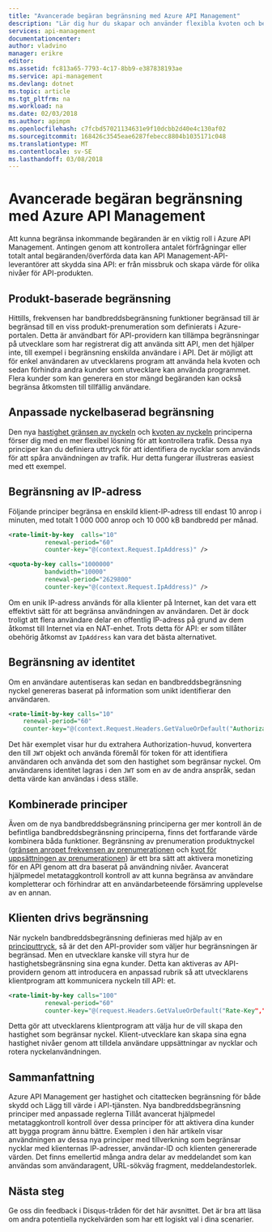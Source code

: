 ```yaml
---
title: "Avancerade begäran begränsning med Azure API Management"
description: "Lär dig hur du skapar och använder flexibla kvoten och begränsa principer med Azure API Management hastighet."
services: api-management
documentationcenter: 
author: vladvino
manager: erikre
editor: 
ms.assetid: fc813a65-7793-4c17-8bb9-e387838193ae
ms.service: api-management
ms.devlang: dotnet
ms.topic: article
ms.tgt_pltfrm: na
ms.workload: na
ms.date: 02/03/2018
ms.author: apimpm
ms.openlocfilehash: c7fcbd57021134631e9f10dcbb2d40e4c130af02
ms.sourcegitcommit: 168426c3545eae6287febecc8804b1035171c048
ms.translationtype: MT
ms.contentlocale: sv-SE
ms.lasthandoff: 03/08/2018
---
```

# <a name="advanced-request-throttling-with-azure-api-management"></a>Avancerade begäran begränsning med Azure API Management
Att kunna begränsa inkommande begäranden är en viktig roll i Azure API Management. Antingen genom att kontrollera antalet förfrågningar eller totalt antal begäranden/överförda data kan API Management-API-leverantörer att skydda sina API: er från missbruk och skapa värde för olika nivåer för API-produkten.

## <a name="product-based-throttling"></a>Produkt-baserade begränsning
Hittills, frekvensen har bandbreddsbegränsning funktioner begränsad till är begränsad till en viss produkt-prenumeration som definierats i Azure-portalen. Detta är användbart för API-providern kan tillämpa begränsningar på utvecklare som har registrerat dig att använda sitt API, men det hjälper inte, till exempel i begränsning enskilda användare i API. Det är möjligt att för enkel användaren av utvecklarens program att använda hela kvoten och sedan förhindra andra kunder som utvecklare kan använda programmet. Flera kunder som kan generera en stor mängd begäranden kan också begränsa åtkomsten till tillfällig användare.

## <a name="custom-key-based-throttling"></a>Anpassade nyckelbaserad begränsning
Den nya [hastighet gränsen av nyckeln](https://msdn.microsoft.com/library/azure/dn894078.aspx#LimitCallRateByKey) och [kvoten av nyckeln](https://msdn.microsoft.com/library/azure/dn894078.aspx#SetUsageQuotaByKey) principerna förser dig med en mer flexibel lösning för att kontrollera trafik. Dessa nya principer kan du definiera uttryck för att identifiera de nycklar som används för att spåra användningen av trafik. Hur detta fungerar illustreras easiest med ett exempel. 

## <a name="ip-address-throttling"></a>Begränsning av IP-adress
Följande principer begränsa en enskild klient-IP-adress till endast 10 anrop i minuten, med totalt 1 000 000 anrop och 10 000 kB bandbredd per månad. 

```xml
<rate-limit-by-key  calls="10"
          renewal-period="60"
          counter-key="@(context.Request.IpAddress)" />

<quota-by-key calls="1000000"
          bandwidth="10000"
          renewal-period="2629800"
          counter-key="@(context.Request.IpAddress)" />
```

Om en unik IP-adress används för alla klienter på Internet, kan det vara ett effektivt sätt för att begränsa användningen av användaren. Det är dock troligt att flera användare delar en offentlig IP-adress på grund av dem åtkomst till Internet via en NAT-enhet. Trots detta för API: er som tillåter obehörig åtkomst av `IpAddress` kan vara det bästa alternativet.

## <a name="user-identity-throttling"></a>Begränsning av identitet
Om en användare autentiseras kan sedan en bandbreddsbegränsning nyckel genereras baserat på information som unikt identifierar den användaren.

```xml
<rate-limit-by-key calls="10"
    renewal-period="60"
    counter-key="@(context.Request.Headers.GetValueOrDefault("Authorization","").AsJwt()?.Subject)" />
```

Det här exemplet visar hur du extrahera Authorization-huvud, konvertera den till `JWT` objekt och använda föremål för token för att identifiera användaren och använda det som den hastighet som begränsar nyckel. Om användarens identitet lagras i den `JWT` som en av de andra anspråk, sedan detta värde kan användas i dess ställe.

## <a name="combined-policies"></a>Kombinerade principer
Även om de nya bandbreddsbegränsning principerna ger mer kontroll än de befintliga bandbreddsbegränsning principerna, finns det fortfarande värde kombinera båda funktioner. Begränsning av prenumeration produktnyckel ([gränsen anropet frekvensen av prenumerationen](https://msdn.microsoft.com/library/azure/dn894078.aspx#LimitCallRate) och [kvot för uppsättningen av prenumerationen](https://msdn.microsoft.com/library/azure/dn894078.aspx#SetUsageQuota)) är ett bra sätt att aktivera monetizing för en API genom att dra baserat på användning nivåer. Avancerat hjälpmedel metataggkontroll kontroll av att kunna begränsa av användare kompletterar och förhindrar att en användarbeteende försämring upplevelse av en annan. 

## <a name="client-driven-throttling"></a>Klienten drivs begränsning
När nyckeln bandbreddsbegränsning definieras med hjälp av en [principuttryck](https://msdn.microsoft.com/library/azure/dn910913.aspx), så är det den API-provider som väljer hur begränsningen är begränsad. Men en utvecklare kanske vill styra hur de hastighetsbegränsning sina egna kunder. Detta kan aktiveras av API-providern genom att introducera en anpassad rubrik så att utvecklarens klientprogram att kommunicera nyckeln till API: et.

```xml
<rate-limit-by-key calls="100"
          renewal-period="60"
          counter-key="@(request.Headers.GetValueOrDefault("Rate-Key",""))"/>
```

Detta gör att utvecklarens klientprogram att välja hur de vill skapa den hastighet som begränsar nyckel. Klient-utvecklare kan skapa sina egna hastighet nivåer genom att tilldela användare uppsättningar av nycklar och rotera nyckelanvändningen.

## <a name="summary"></a>Sammanfattning
Azure API Management ger hastighet och citattecken begränsning för både skydd och Lägg till värde i API-tjänsten. Nya bandbreddsbegränsning principer med anpassade reglerna Tillåt avancerat hjälpmedel metataggkontroll kontroll över dessa principer för att aktivera dina kunder att bygga program ännu bättre. Exemplen i den här artikeln visar användningen av dessa nya principer med tillverkning som begränsar nycklar med klienternas IP-adresser, användar-ID och klienten genererade värden. Det finns emellertid många andra delar av meddelandet som kan användas som användaragent, URL-sökväg fragment, meddelandestorlek.

## <a name="next-steps"></a>Nästa steg
Ge oss din feedback i Disqus-tråden för det här avsnittet. Det är bra att läsa om andra potentiella nyckelvärden som har ett logiskt val i dina scenarier.

